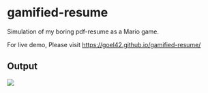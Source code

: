 # gamified-resume

Simulation of my boring pdf-resume as a Mario game.


For live demo, Please visit https://goel42.github.io/gamified-resume/


Output
------
![](gamified-res-output.gif)
